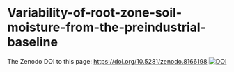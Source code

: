 # Variability-of-root-zone-soil-moisture-from-the-preindustrial-baseline

The Zenodo DOI to this page: https://doi.org/10.5281/zenodo.8166198
<a href="https://zenodo.org/badge/latestdoi/668499286"><img src="https://zenodo.org/badge/668499286.svg" alt="DOI"></a>
